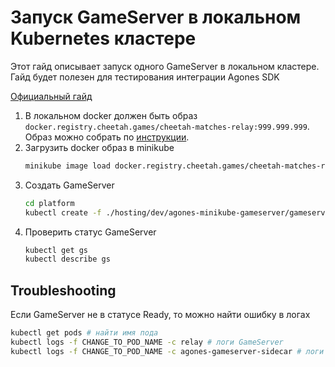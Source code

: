 # Запуск GameServer в локальном Kubernetes кластере

Этот гайд описывает запуск одного GameServer в локальном кластере.
Гайд будет полезен для тестирования интеграции Agones SDK

[Официальный гайд](https://agones.dev/site/docs/getting-started/create-gameserver/)

1. В локальном docker должен быть образ `docker.registry.cheetah.games/cheetah-matches-relay:999.999.999`.
    Образ можно собрать по [инструкции](../gameserver-docker-build.md).
2. Загрузить docker образ в minikube
    ```bash
    minikube image load docker.registry.cheetah.games/cheetah-matches-relay:999.999.999
    ```
3. Создать GameServer
    ```bash
   cd platform
   kubectl create -f ./hosting/dev/agones-minikube-gameserver/gameserver.yaml
    ```
4. Проверить статус GameServer
    ```bash
    kubectl get gs
    kubectl describe gs
    ```

## Troubleshooting

Если GameServer не в статусе Ready, то можно найти ошибку в логах

```bash
kubectl get pods # найти имя пода
kubectl logs -f CHANGE_TO_POD_NAME -c relay # логи GameServer
kubectl logs -f CHANGE_TO_POD_NAME -c agones-gameserver-sidecar # логи Agones sidecar
````

